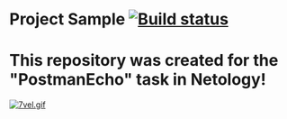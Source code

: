 # Project Sample [![Build status](https://ci.appveyor.com/api/projects/status/1hwipwc21040rukp?svg=true)](https://ci.appveyor.com/project/AEryushova/postman-echo-3wo11)

# This repository was created for the "PostmanEcho" task in Netology! 
[![7vel.gif](https://i.postimg.cc/7PzyfKTy/7vel.gif)](https://postimg.cc/xq9ZZyRs)
